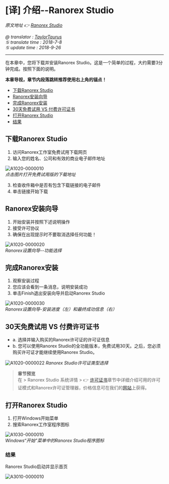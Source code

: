 # [译] 介绍--Ranorex Studio

*原文地址 👉 [Ranorex Studio][0]*

*@ translator : [TaylorTaurus](https://github.com/taylortaurus)*    
*♋ translate time : 2018-7-8*    
*♋ update time : 2018-9-26*  

---

在本章中，您将下载并安装Ranorex Studio。这是一个简单的过程，大约需要3分钟完成。按照下面的说明。

**本章导视，章节内段落跳转推荐使用右上角的锚点！**

- [下载Ranorex Studio](#下载ranorex-studio)
- [Ranorex安装向导](#ranorex安装向导)
- [完成Ranorex安装](#完成ranorex安装)
- [30天免费试用 VS 付费许可证书](#30天免费试用-vs-付费许可证书)
- [打开Ranorex Studio](#打开ranorex-studio)
- [结果](#结果)

## 下载Ranorex Studio

1. 访问Ranorex工作室免费试用下载网页
2. 输入您的姓名、公司和有效的商业电子邮件地址

![A1020-0000010](https://gitee.com/taylortaurus/RX_UserGuide_GitBook_Picbed/raw/master/RanorexStudio/A1020-0000010.png)  
*点击图片打开免费试用版的下载地址*  

3. 检查收件箱中是否有包含下载链接的电子邮件
4. 单击链接开始下载

## Ranorex安装向导

1. 开始安装并按照下述说明操作
2. 接受许可协议
3. 确保在出现提示时不要取消选择任何功能！

![A1020-0000020](https://gitee.com/taylortaurus/RX_UserGuide_GitBook_Picbed/raw/master/RanorexStudio/A1020-0000020.png)  
*Ranorex设置向导--功能选择*  

## 完成Ranorex安装

1. 观察安装过程
2. 您应该会看到一条消息，说明安装成功
3. 单击Finish退出安装向导并启动Ranorex Studio

![A1020-0000030](https://gitee.com/taylortaurus/RX_UserGuide_GitBook_Picbed/raw/master/RanorexStudio/A1020-0000030.png)  
*Ranorex设置向导-安装进度（左）和最终成功信息（右）*

## 30天免费试用 VS 付费许可证书

- a. 选择并输入购买的Ranorex许可证的许可证信息
- b. 您可以使用Ranorex Studio的全功能版本，免费试用30天。之后，您必须购买许可证才能继续使用Ranorex Studio。

![A1020-0000022](https://gitee.com/taylortaurus/RX_UserGuide_GitBook_Picbed/raw/master/RanorexStudio/A1020-0000022.png)
*Ranorex Studio许可证类型选择*

> **章节预览**  
> 在 \> Ranorex Studio 系统详情 \> 👉 [许可证书][1]章节中详细介绍可用的许可证模式和Ranorex许可证管理器，价格信息可在我们的[网站][2]上获得。

## 打开Ranorex Studio

1. 打开Windows开始菜单
2. 搜索Ranorex工作室程序图标

![A1030-0000010](https://gitee.com/taylortaurus/RX_UserGuide_GitBook_Picbed/raw/master/RanorexStudio/A1030-0000010.png)  
*Windows“开始”菜单中的Ranorex Studio程序图标*

### 结果

Ranorex Studio启动并显示首页

![A3010-0000010](https://gitee.com/taylortaurus/RX_UserGuide_GitBook_Picbed/raw/master/RanorexStudio/A3010-0000010.png)  

[0]: https://www.ranorex.com/help/latest/ranorex-studio-fundamentals/ranorex-studio/introduction/
[1]: ..\\..\\..\\ranorex-studio-system-details/licensing/index.html
[2]: https://www.ranorex.com/prices/

